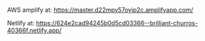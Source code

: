 AWS amplify at:
https://master.d22mpy57oyjp2c.amplifyapp.com/

Netlify at:
https://624e2cad94245b0d5cd03366--brilliant-churros-40366f.netlify.app/

